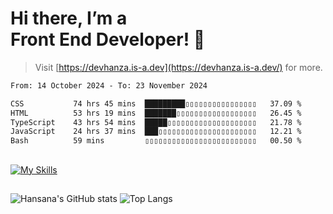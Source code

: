 # Hi there, I’m a<br>Front End Developer! 👋
> Visit [https://devhanza.is-a.dev](https://devhanza.is-a.dev/) for more.

<!--START_SECTION:waka-->

```txt
From: 14 October 2024 - To: 23 November 2024

CSS           74 hrs 45 mins  █████████▯▯▯▯▯▯▯▯▯▯▯▯▯▯▯▯   37.09 %
HTML          53 hrs 19 mins  ███████▯▯▯▯▯▯▯▯▯▯▯▯▯▯▯▯▯▯   26.45 %
TypeScript    43 hrs 54 mins  █████▯▯▯▯▯▯▯▯▯▯▯▯▯▯▯▯▯▯▯▯   21.78 %
JavaScript    24 hrs 37 mins  ███▯▯▯▯▯▯▯▯▯▯▯▯▯▯▯▯▯▯▯▯▯▯   12.21 %
Bash          59 mins         ▯▯▯▯▯▯▯▯▯▯▯▯▯▯▯▯▯▯▯▯▯▯▯▯▯   00.50 %
```

<!--END_SECTION:waka-->

##
[![My Skills](https://skillicons.dev/icons?i=html,css,js,tailwind,sass,bootstrap,ts,angular,nodejs,express,py,wordpress,figma,ps)](https://hansana.is-a.dev)
##
![Hansana's GitHub stats](https://github-readme-stats.vercel.app/api?username=DevHanza\&hide=issues\&show_icons=true&theme=dark)
![Top Langs](https://github-readme-stats.vercel.app/api/top-langs/?username=DevHanza\&layout=compact&theme=dark)



